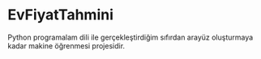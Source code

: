 # EvFiyatTahmini
Python programalam dili ile gerçekleştirdiğim sıfırdan arayüz oluşturmaya kadar makine öğrenmesi projesidir.
